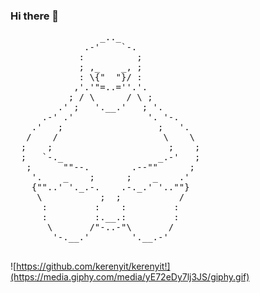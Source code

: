 ### Hi there 👋

<pre>
                 _.._                   
              .-'    `-.                
             :          ;               
             ; ,_    _, ;               
             : \{"  "}/ :               
            ,'.'"=..=''.'.              
           ; / \      / \ ;             
         .' ;   '.__.'   ; '.           
      .-' .'              '. '-.        
    .'   ;                  ;   '.      
   /    /                    \    \     
  ;    ;                      ;    ;    
  ;   `-._                  _.-'   ;    
   ;      ""--.        .--""      ;     
    '.    _    ;      ;    _    .'      
    {""..' '._.-.    .-._.' '..""}      
     \           ;  ;           /       
      :         :    :         :        
      :         :.__.:         :        
       \       /"-..-"\       /   
        '-.__.'        '.__.-'        
        
</pre>

![https://github.com/kerenyit/kerenyit!](https://media.giphy.com/media/yE72eDy7lj3JS/giphy.gif)

<!--
**kerenyit/kerenyit** is a ✨ _special_ ✨ repository because its `README.md` (this file) appears on your GitHub profile.

Here are some ideas to get you started:

- 🔭 I’m currently working on ...
- 🌱 I’m currently learning ...
- 👯 I’m looking to collaborate on ...
- 🤔 I’m looking for help with ...
- 💬 Ask me about ...
- 📫 How to reach me: ...
- 😄 Pronouns: ...
- ⚡ Fun fact: ...
-->
